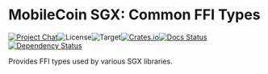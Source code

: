 # MobileCoin SGX: Common FFI Types

[![Project Chat][chat-image]][chat-link]<!--
-->![License][license-image]<!--
-->![Target][target-image]<!--
-->[![Crates.io][crate-image]][crate-link]<!--
-->[![Docs Status][docs-image]][docs-link]<!--
-->[![Dependency Status][deps-image]][deps-link]

Provides FFI types used by various SGX libraries.

[crate-image]: https://img.shields.io/crates/v/mc-sgx-core-sys-types.svg?style=flat-square
[crate-link]: https://crates.io/crates/mc-sgx-core-sys-types
[license-image]: https://img.shields.io/crates/l/mc-sgx-core-sys-types?style=flat-square
[target-image]: https://img.shields.io/badge/target-any-brightgreen?style=flat-square
[chat-image]: https://img.shields.io/discord/844353360348971068?style=flat-square
[chat-link]: https://mobilecoin.chat
[docs-image]: https://img.shields.io/docsrs/mc-sgx-core-sys-types?style=flat-square
[docs-link]: https://docs.rs/crate/mc-sgx-core-sys-types
[deps-image]: https://deps.rs/crate/mc-sgx-core-sys-types/0.6.0/status.svg?style=flat-square
[deps-link]: https://deps.rs/crate/mc-sgx-core-sys-types/0.6.0
